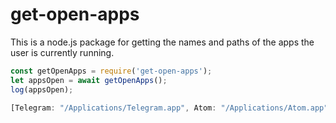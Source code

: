 # get-open-apps

This is a node.js package for getting the names and paths of the apps the user is currently running.

```JavaScript
const getOpenApps = require('get-open-apps');
let appsOpen = await getOpenApps();
log(appsOpen);
```

```JavaScript
[Telegram: "/Applications/Telegram.app", Atom: "/Applications/Atom.app", Terminal: "/Applications/Utilities/Terminal.app", Splice: "/Applications/Splice.app", Flux: "/Applications/Flux.app"]
```
